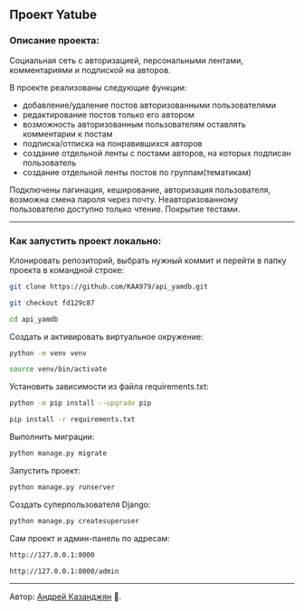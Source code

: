 ##  Проект Yatube

### Описание проекта:

Cоциальная сеть с авторизацией, персональными лентами, комментариями и подпиской на авторов.

В проекте реализованы следующие функции:

- добавление/удаление постов авторизованными пользователями
- редактирование постов только его автором
- возможность авторизованным пользователям оставлять комментарии к постам
- подписка/отписка на понравившихся авторов
- создание отдельной ленты с постами авторов, на которых подписан пользователь
- создание отдельной ленты постов по группам(тематикам)

Подключены пагинация, кеширование, авторизация пользователя, возможна смена пароля через почту. Неавторизованному пользователю доступно только чтение. Покрытие тестами.

---

### Как запустить проект локально:

Клонировать репозиторий, выбрать нужный коммит и перейти в папку проекта в командной строке:

```bash
git clone https://github.com/KAA979/api_yamdb.git
```
```bash
git checkout fd129c87
```
```bash
cd api_yamdb
```
Cоздать и активировать виртуальное окружение:

```bash
python -m venv venv
```
```bash
source venv/bin/activate
```
Установить зависимости из файла requirements.txt:

```bash
python -m pip install --upgrade pip
```
```bash
pip install -r requirements.txt
```
Выполнить миграции:

```bash
python manage.py migrate
```
Запустить проект:

```bash
python manage.py runserver
```
Создать суперпользователя Django:
```bash
python manage.py createsuperuser
```
Сам проект и админ-панель по адресам:
```bash
http://127.0.0.1:8000
```
```bash
http://127.0.0.1:8000/admin
```
---

Автор: [Андрей Казанджян](https://github.com/KAA979) &#128013;.
